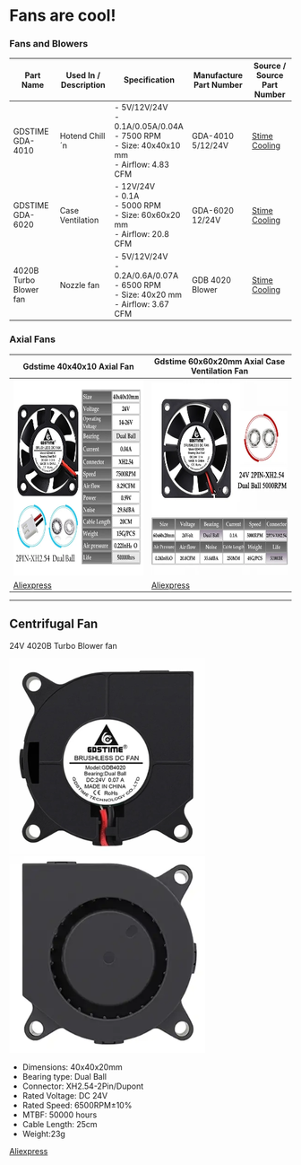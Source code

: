 # Fans are cool!

### Fans and Blowers

| Part Name | Used In / Description | Specification | Manufacture Part Number | Source / Source Part Number |
|-----------|-----------------------|---------------|-------------------------|-----------------------------|
| GDSTIME<br> GDA-4010 | Hotend Chill´n | - 5V/12V/24V<br>- 0.1A/0.05A/0.04A<br>- 7500 RPM<br>- Size: 40x40x10 mm<br>- Airflow: 4.83 CFM |GDA-4010 5/12/24V | [Stime Cooling](https://www.aliexpress.us/item/2251832540325686.html) |
| GDSTIME<br> GDA-6020 | Case Ventilation | - 12V/24V<br>- 0.1A<br>- 5000 RPM<br>- Size: 60x60x20 mm<br>- Airflow: 20.8 CFM |GDA-6020 12/24V | [Stime Cooling](https://www.aliexpress.us/item/3256805058829666.html) |
| 4020B Turbo Blower fan | Nozzle fan | - 5V/12V/24V<br>- 0.2A/0.6A/0.07A<br>- 6500 RPM<br>- Size: 40x20 mm<br>- Airflow: 3.67 CFM | GDB 4020 Blower | [Stime Cooling](https://www.aliexpress.us/item/3256801278415934.html) |

### Axial Fans
| Gdstime 40x40x10 Axial Fan | Gdstime 60x60x20mm Axial Case Ventilation Fan |
|-----|-----|
| <img src="../images/Gdstime-24V-40x40x10mm.webp" width=350 height=350 title="Fan" /> |  <img src="../images/Gdstime-24V-60x60x20mm.webp" width=350 height=350 title="Fan" /> |  
| [Aliexpress](https://www.aliexpress.us/item/2251832540325686.html) | [Aliexpress](https://www.aliexpress.us/item/2251832540325686.html) |
---


## Centrifugal Fan

24V 4020B Turbo Blower fan  

<img src="../images/Gdstime.webp" width=350 height=350 title="Fan" /> <img src="../images/Gdstime-b.webp" width=350 height=350 title="Fan" />  

  * Dimensions: 40x40x20mm  
  * Bearing type: Dual Ball
  * Connector: XH2.54-2Pin/Dupont 
  * Rated Voltage: DC 24V 
  * Rated Speed: 6500RPM±10% 
  * MTBF: 50000 hours 
  * Cable Length: 25cm
  * Weight:23g

 [Aliexpress](https://www.aliexpress.us/item/3256801278415934.html) 

 